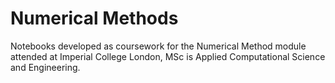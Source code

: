 # Numerical Methods

Notebooks developed as coursework for the Numerical Method module attended at Imperial College London, MSc is Applied Computational Science and Engineering.
